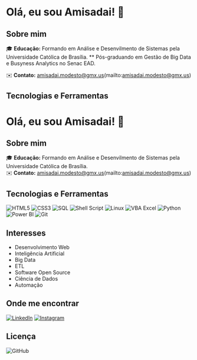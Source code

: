 # Olá, eu sou Amisadai! 👋

## Sobre mim

🎓 **Educação:** Formando em Análise e Desenvilmento de Sistemas pela Universidade Católica de Brasília.
               ** Pós-graduando em Gestão de Big Data e Busyness Analytics no Senac EAD.
                
✉️ **Contato:** amisadai.modesto@gmx.us(mailto:amisadai.modesto@gmx.us)

## Tecnologias e Ferramentas

# Olá, eu sou Amisadai! 👋

## Sobre mim

🎓 **Educação:** Formando em Análise e Desenvilmento de Sistemas pela Universidade Católica de Brasília.  
✉️ **Contato:** amisadai.modesto@gmx.us(mailto:amisadai.modesto@gmx.us)

## Tecnologias e Ferramentas
![HTML5](https://img.shields.io/badge/HTML5-E34F26?style=for-the-badge&logo=html5&logoColor=white)
![CSS3](https://img.shields.io/badge/CSS3-1572B6?style=for-the-badge&logo=css3&logoColor=white)
![SQL](https://img.shields.io/badge/SQL-336791?style=for-the-badge&logo=postgresql&logoColor=white)
![Shell Script](https://img.shields.io/badge/Shell_Script-4EAA25?style=for-the-badge&logo=gnu-bash&logoColor=white)
![Linux](https://img.shields.io/badge/Linux-FCC624?style=for-the-badge&logo=linux&logoColor=black)
![VBA Excel](https://img.shields.io/badge/VBA%20Excel-217346?style=for-the-badge&logo=microsoft&logoColor=white)
![Python](https://img.shields.io/badge/Python-3776AB?style=for-the-badge&logo=python&logoColor=white)
![Power BI](https://img.shields.io/badge/Power_BI-F2C811?style=for-the-badge&logo=power-bi&logoColor=black)
![Git](https://img.shields.io/badge/Git-F05032?style=for-the-badge&logo=git&logoColor=white)

## Interesses

- Desenvolvimento Web
- Inteligência Artificial
- Big Data
- ETL
- Software Open Source
- Ciência de Dados
- Automação

## Onde me encontrar

[![LinkedIn](https://img.shields.io/badge/LinkedIn-0077B5?style=for-the-badge&logo=linkedin&logoColor=white)](https://www.linkedin.com/in/amisadai-modesto/)
[![Instagram](https://img.shields.io/badge/Instagram-E4405F?style=for-the-badge&logo=instagram&logoColor=white)](https://instagram.com/amisadai.modesto)

## Licença

![GitHub](https://img.shields.io/github/license/https://github.com/amisadaimodesto/amisadaimodesto/amisadaimodesto?style=for-the-badge)


<!---
amisadaimodesto/amisadaimodesto is a ✨ special ✨ repository because its `README.md` (this file) appears on your GitHub profile.
You can click the Preview link to take a look at your changes.
--->
